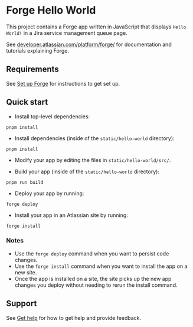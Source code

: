 # Forge Hello World

This project contains a Forge app written in JavaScript that displays `Hello World!` in a Jira service management queue page.

See [developer.atlassian.com/platform/forge/](https://developer.atlassian.com/platform/forge) for documentation and tutorials explaining Forge.

## Requirements

See [Set up Forge](https://developer.atlassian.com/platform/forge/set-up-forge/) for instructions to get set up.

## Quick start
- Install top-level dependencies:
```
pnpm install
```

- Install dependencies (inside of the `static/hello-world` directory):
```
pnpm install
```

- Modify your app by editing the files in `static/hello-world/src/`.

- Build your app (inside of the `static/hello-world` directory):
```
pnpm run build
```

- Deploy your app by running:
```
forge deploy
```

- Install your app in an Atlassian site by running:
```
forge install
```

### Notes
- Use the `forge deploy` command when you want to persist code changes.
- Use the `forge install` command when you want to install the app on a new site.
- Once the app is installed on a site, the site picks up the new app changes you deploy without needing to rerun the install command.

## Support

See [Get help](https://developer.atlassian.com/platform/forge/get-help/) for how to get help and provide feedback.

